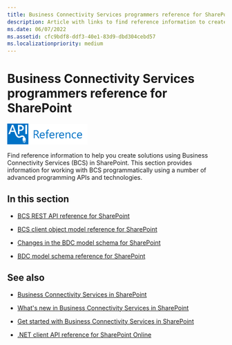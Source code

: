 ```yaml
---
title: Business Connectivity Services programmers reference for SharePoint
description: Article with links to find reference information to create solutions using Business Connectivity Services (BCS) in SharePoint.
ms.date: 06/07/2022
ms.assetid: cfc9bdf8-ddf3-40e1-83d9-dbd304cebd57
ms.localizationpriority: medium
---
```



# Business Connectivity Services programmers reference for SharePoint

  
    
    
![Class libraries and references](../images/mod_icon_badge_reference.png)
  
    
    

  
    
    

  
    
    
Find reference information to help you create solutions using Business Connectivity Services (BCS) in SharePoint.
This section provides information for working with BCS programmatically using a number of advanced programming APIs and technologies.
  
    
    


## In this section


-  [BCS REST API reference for SharePoint](bcs-rest-api-reference-for-sharepoint.md)
    
  
-  [BCS client object model reference for SharePoint](bcs-client-object-model-reference-for-sharepoint.md)
    
  
-  [Changes in the BDC model schema for SharePoint](changes-in-the-bdc-model-schema-for-sharepoint.md)
    
  
-  [BDC model schema reference for SharePoint](bdc-model-schema-reference-for-sharepoint.md)
    
  

## See also


-  [Business Connectivity Services in SharePoint](business-connectivity-services-in-sharepoint.md)
    
  
-  [What's new in Business Connectivity Services in SharePoint](what-s-new-in-business-connectivity-services-in-sharepoint.md)
    
  
-  [Get started with Business Connectivity Services in SharePoint](get-started-with-business-connectivity-services-in-sharepoint.md)
    
  
-  [.NET client API reference for SharePoint Online](https://msdn.microsoft.com/library/88e5e1b9-eab2-4f3b-a3f2-75c96b86f1f4%28Office.15%29.aspx)
    
  

  
    
    

